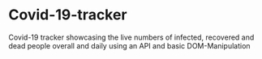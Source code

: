 # Covid-19-tracker
Covid-19 tracker showcasing the live numbers of infected, recovered and dead people overall and daily using an API and basic DOM-Manipulation
